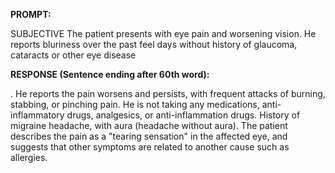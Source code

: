 **PROMPT:**

SUBJECTIVE The patient presents with eye pain and worsening vision. He reports bluriness over the past feel days without history of glaucoma, cataracts or other eye disease

**RESPONSE (Sentence ending after 60th word):**

. He reports the pain worsens and persists, with frequent attacks of burning, stabbing, or pinching pain. He is not taking any medications, anti-inflammatory drugs, analgesics, or anti-inflammation drugs. History of migraine headache, with aura (headache without aura). The patient describes the pain as a "tearing sensation" in the affected eye, and suggests that other symptoms are related to another cause such as allergies. 